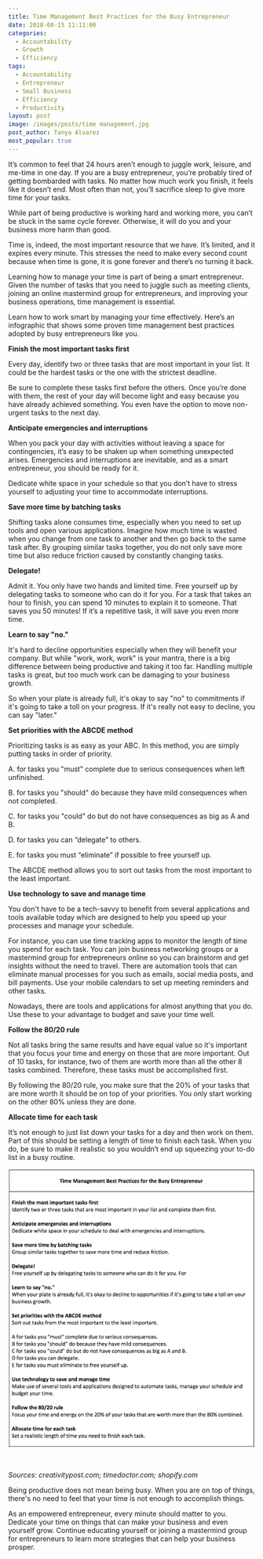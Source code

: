 ```yaml
---
title: Time Management Best Practices for the Busy Entrepreneur
date: 2018-08-15 11:11:00
categories:
  - Accountability
  - Growth
  - Efficiency
tags:
  - Accountability
  - Entrepreneur
  - Small Business
  - Efficiency
  - Productivity
layout: post
image: /images/posts/time management.jpg
post_author: Tanya Alvarez
most_popular: true
---
```


It’s common to feel that 24 hours aren’t enough to juggle work, leisure, and me-time in one day. If you are a busy entrepreneur, you’re probably tired of getting bombarded with tasks. No matter how much work you finish, it feels like it doesn’t end. Most often than not, you’ll sacrifice sleep to give more time for your tasks.

While part of being productive is working hard and working more, you can’t be stuck in the same cycle forever. Otherwise, it will do you and your business more harm than good.

Time is, indeed, the most important resource that we have. It’s limited, and it expires every minute. This stresses the need to make every second count because when time is gone, it is gone forever and there’s no turning it back.

Learning how to manage your time is part of being a smart entrepreneur. Given the number of tasks that you need to juggle such as meeting clients, joining an online mastermind group for entrepreneurs, and improving your business operations, time management is essential.

Learn how to work smart by managing your time effectively. Here’s an infographic that shows some proven time management best practices adopted by busy entrepreneurs like you.

**Finish the most important tasks first**

Every day, identify two or three tasks that are most important in your list. It could be the hardest tasks or the one with the strictest deadline.

Be sure to complete these tasks first before the others. Once you’re done with them, the rest of your day will become light and easy because you have already achieved something. You even have the option to move non-urgent tasks to the next day.

**Anticipate emergencies and interruptions**

When you pack your day with activities without leaving a space for contingencies, it’s easy to be shaken up when something unexpected arises. Emergencies and interruptions are inevitable, and as a smart entrepreneur, you should be ready for it.

Dedicate white space in your schedule so that you don’t have to stress yourself to adjusting your time to accommodate interruptions.

**Save more time by batching tasks**

Shifting tasks alone consumes time, especially when you need to set up tools and open various applications. Imagine how much time is wasted when you change from one task to another and then go back to the same task after. By grouping similar tasks together, you do not only save more time but also reduce friction caused by constantly changing tasks.  

**Delegate!**

Admit it. You only have two hands and limited time. Free yourself up by delegating tasks to someone who can do it for you. For a task that takes an hour to finish, you can spend 10 minutes to explain it to someone. That saves you 50 minutes! If it’s a repetitive task, it will save you even more time.

**Learn to say "no."**

It's hard to decline opportunities especially when they will benefit your company. But while "work, work, work" is your mantra, there is a big difference between being productive and taking it too far. Handling multiple tasks is great, but too much work can be damaging to your business growth.

So when your plate is already full, it's okay to say "no" to commitments if it's going to take a toll on your progress. If it's really not easy to decline, you can say "later."

**Set priorities with the ABCDE method**

Prioritizing tasks is as easy as your ABC. In this method, you are simply putting tasks in order of priority.

A. for tasks you "must" complete due to serious consequences when left unfinished.

B. for tasks you "should" do because they have mild consequences when not completed.

C. for tasks you "could" do but do not have consequences as big as A and B.

D. for tasks you can “delegate” to others.

E. for tasks you must “eliminate” if possible to free yourself up.

The ABCDE method allows you to sort out tasks from the most important to the least important.

**Use technology to save and manage time**

You don't have to be a tech-savvy to benefit from several applications and tools available today which are designed to help you speed up your processes and manage your schedule.

For instance, you can use time tracking apps to monitor the length of time you spend for each task. You can join business networking groups or a mastermind group for entrepreneurs online so you can brainstorm and get insights without the need to travel. There are automation tools that can eliminate manual processes for you such as emails, social media posts, and bill payments. Use your mobile calendars to set up meeting reminders and other tasks.

Nowadays, there are tools and applications for almost anything that you do. Use these to your advantage to budget and save your time well.  

**Follow the 80/20 rule**

Not all tasks bring the same results and have equal value so it's important that you focus your time and energy on those that are more important. Out of 10 tasks, for instance, two of them are worth more than all the other 8 tasks combined. Therefore, these tasks must be accomplished first.  

By following the 80/20 rule, you make sure that the 20% of your tasks that are more worth it should be on top of your priorities. You only start working on the other 80% unless they are done.

**Allocate time for each task**

It’s not enough to just list down your tasks for a day and then work on them. Part of this should be setting a length of time to finish each task. When you do, be sure to make it realistic so you wouldn’t end up squeezing your to-do list in a busy routine.

![](/assets/images/screen-shot-2018-07-25-at-6-45-20-pm.png)

 

*Sources: creativitypost.com; timedoctor.com; shopify.com*

Being productive does not mean being busy. When you are on top of things, there's no need to feel that your time is not enough to accomplish things.  

As an empowered entrepreneur, every minute should matter to you. Dedicate your time on things that can make your business and even yourself grow. Continue educating yourself or joining a mastermind group for entrepreneurs to learn more strategies that can help your business prosper.